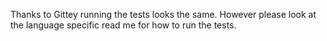 <!--(dl
(section-meta
    (title Run the tests))
)-->

Thanks to Gittey running the tests looks the same. However please look at the language specific read me for how to run the tests.